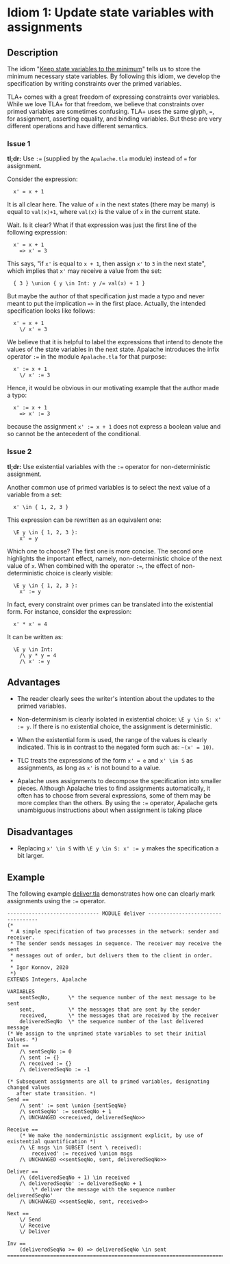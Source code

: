 # Idiom 1: Update state variables with assignments

## Description

The idiom "[Keep state variables to the
minimum](000keep-minimum-state-variables.md)" tells us to store the minimum
necessary state variables. By following this idiom, we develop
the specification by writing constraints over the primed variables.

TLA+ comes with a great freedom of expressing constraints over variables.
While we love TLA+ for that freedom, we believe that constraints over primed
variables are sometimes confusing.
TLA+ uses the same glyph, `=`, for assignment, asserting equality, and binding variables. But these are very different operations and have different semantics.
### Issue 1

**tl;dr:** Use `:=` (supplied by the `Apalache.tla` module) instead of `=` for assignment.

Consider the expression:

```tla
  x' = x + 1
```

It is all clear here. The value of `x` in the next states (there may be many)
is equal to `val(x)+1`, where `val(x)` is the value of `x` in the current
state.

Wait. Is it clear? What if that expression was just the first line of the following
expression:

```tla
  x' = x + 1
    => x' = 3
```

This says, "if `x'` is equal to `x + 1`, then assign `x'` to `3` in the next state", which
implies that `x'` may receive a value from the set:

```tla
  { 3 } \union { y \in Int: y /= val(x) + 1 }
```

But maybe the author of that specification just made a typo and never
meant to put the implication `=>` in the first place. Actually, the intended
specification looks like follows:

```tla
  x' = x + 1
    \/ x' = 3
```

We believe that it is helpful to label the expressions that intend to denote the
values of the state variables in the next state. Apalache introduces the infix
operator `:=` in the module `Apalache.tla` for that purpose:

```tla
  x' := x + 1
    \/ x' := 3
```

Hence, it would be obvious in our motivating example that the author made a typo:

```tla  
  x' := x + 1
    => x' := 3
```
because the assignment `x' := x + 1` does not express a boolean value
and so cannot be the antecedent of the conditional.
### Issue 2
**tl;dr:** Use existential variables with the `:=` operator for non-deterministic assignment.

Another common use of primed variables is to select the next value of a variable
from a set:

```tla
  x' \in { 1, 2, 3 }
```

This expression can be rewritten as an equivalent one:

```tla
  \E y \in { 1, 2, 3 }:
    x' = y
```

Which one to choose? The first one is more concise. The second one highlights
the important effect, namely, non-deterministic choice of the next value of `x`.
When combined with the operator `:=`, the effect of non-deterministic choice is
clearly visible:

```tla
  \E y \in { 1, 2, 3 }:
    x' := y
```

In fact, every constraint over primes can be translated into the existential form.
For instance, consider the expression:

```tla
  x' * x' = 4
```

It can be written as:

```tla
  \E y \in Int:
    /\ y * y = 4
    /\ x' := y
```

## Advantages

 - The reader clearly sees the writer's intention about the updates
   to the primed variables.

 - Non-determinism is clearly isolated in existential choice: `\E y \in S: x' := y`.
   If there is no existential choice, the assignment is deterministic.

 - When the existential form is used, the range of the values is clearly indicated.
   This is in contrast to the negated form such as: `~(x' = 10)`.

 - TLC treats the expressions of the form `x' = e` and `x' \in S` as assignments,
   as long as `x'` is not bound to a value. 

 - Apalache uses assignments to decompose the specification into smaller pieces.
   Although Apalache tries to find assignments automatically, it often has to choose
   from several expressions, some of them may be more complex than the others. By using
   the `:=` operator, Apalache gets unambiguous instructions about when assignment is taking
   place

## Disadvantages

  - Replacing `x' \in S` with `\E y \in S: x' := y` makes the specification a bit larger.

## Example

The following example [deliver.tla](./example/deliver.tla) demonstrates how
one can clearly mark assignments using the `:=` operator.

```tla
------------------------------ MODULE deliver ----------------------------------
(*
 * A simple specification of two processes in the network: sender and receiver.
 * The sender sends messages in sequence. The receiver may receive the sent
 * messages out of order, but delivers them to the client in order.
 *
 * Igor Konnov, 2020
 *)
EXTENDS Integers, Apalache

VARIABLES
    sentSeqNo,      \* the sequence number of the next message to be sent
    sent,           \* the messages that are sent by the sender
    received,       \* the messages that are received by the receiver
    deliveredSeqNo  \* the sequence number of the last delivered message
(* We assign to the unprimed state variables to set their initial values. *)
Init ==
    /\ sentSeqNo := 0
    /\ sent := {}
    /\ received := {}
    /\ deliveredSeqNo := -1

(* Subsequent assignments are all to primed variables, designating changed values
   after state transition. *)
Send ==
    /\ sent' := sent \union {sentSeqNo}
    /\ sentSeqNo' := sentSeqNo + 1
    /\ UNCHANGED <<received, deliveredSeqNo>>

Receive ==
    (* We make the nonderministic assignment explicit, by use of existential quantification *)
    /\ \E msgs \in SUBSET (sent \ received):
        received' := received \union msgs
    /\ UNCHANGED <<sentSeqNo, sent, deliveredSeqNo>>

Deliver ==
    /\ (deliveredSeqNo + 1) \in received
    /\ deliveredSeqNo' := deliveredSeqNo + 1
        \* deliver the message with the sequence number deliveredSeqNo'
    /\ UNCHANGED <<sentSeqNo, sent, received>>

Next ==
    \/ Send
    \/ Receive
    \/ Deliver

Inv ==
    (deliveredSeqNo >= 0) => deliveredSeqNo \in sent
================================================================================
```
